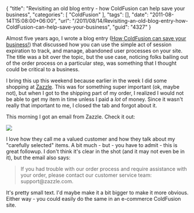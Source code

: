 {
	"title": "Revisiting an old blog entry - how ColdFusion can help save your business",
	"categories": [
		"ColdFusion"
	],
	"tags": [],
	"date": "2011-08-14T15:08:00+06:00",
	"url": "/2011/08/14/Revisiting-an-old-blog-entry-how-ColdFusion-can-help-save-your-business",
	"guid": "4327"
}

Almost five years ago, I wrote a blog entry (<a href="http://www.raymondcamden.com/index.cfm/2006/10/20/How-ColdFusion-can-save-you-business">How ColdFusion can save your business!</a>) that discussed how you can use the simple act of session expiration to track, and manage, abandoned user processes on your site. The title was a bit over the topic, but the use case, noticing folks bailing out of the order process on a particular step, was something that I thought could be critical to a business. 

I bring this up this weekend because earlier in the week I did some shopping at <a href="http://www.zazzle.com/">Zazzle</a>. This was for something super important (ok, maybe not), but when I got to the shipping part of my order, I realized I would not be able to get my item in time unless I paid a <i>lot</i> of money. Since it wasn't really that important to me, I closed the tab and forgot about it. 

This morning I got an email from Zazzle. Check it out:

<img src="http://www.coldfusionjedi.com/images/ScreenClip152.png" />

I love how they call me a valued customer and how they talk about my "carefully selected" items. A bit much - but - you have to admit - this is great followup. I don't think it's clear in the shot (and it may not even be in it), but the email also says:

<blockquote>
If you had trouble with our order process and require assistance with your order, please contact our customer service team: support@zazzle.com.
</blockquote>

It's pretty small text. I'd maybe make it a bit bigger to make it more obvious. Either way - you could easily do the same in an e-commerce ColdFusion site.